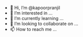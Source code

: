 - 👋 Hi, I’m @kapoorpranjil
- 👀 I’m interested in ...
- 🌱 I’m currently learning ...
- 💞️ I’m looking to collaborate on ...
- 📫 How to reach me ...

<!---
kapoorpranjil/kapoorpranjil is a ✨ special ✨ repository because its `README.md` (this file) appears on your GitHub profile.
You can click the Preview link to take a look at your changes.

any questions contct me on linkdin

https://www.linkedin.com/in/pranjil-kapoor-4646191ab
also
email id
pranjilka06@gmail.com
--->
